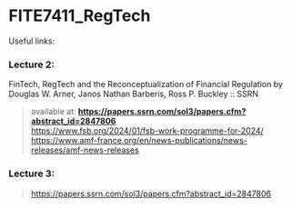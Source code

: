# FITE7411_RegTech

Useful links:
### Lecture 2:
FinTech, RegTech and the Reconceptualization of Financial Regulation by Douglas W. Arner, Janos Nathan Barberis, Ross P. Buckley :: SSRN
> available at: __https://papers.ssrn.com/sol3/papers.cfm?abstract_id=2847806__ </br>
> https://www.fsb.org/2024/01/fsb-work-programme-for-2024/ </br>
> https://www.amf-france.org/en/news-publications/news-releases/amf-news-releases</br>

### Lecture 3:
> https://papers.ssrn.com/sol3/papers.cfm?abstract_id=2847806
